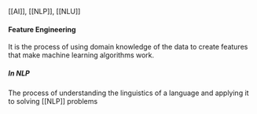 [[AI]], [[NLP]], [[NLU]]
#### Feature Engineering
It is the process of using domain knowledge of the data to create features that make machine learning algorithms work.
##### In NLP
The process of understanding the linguistics of a language and applying it to solving [[NLP]] problems

